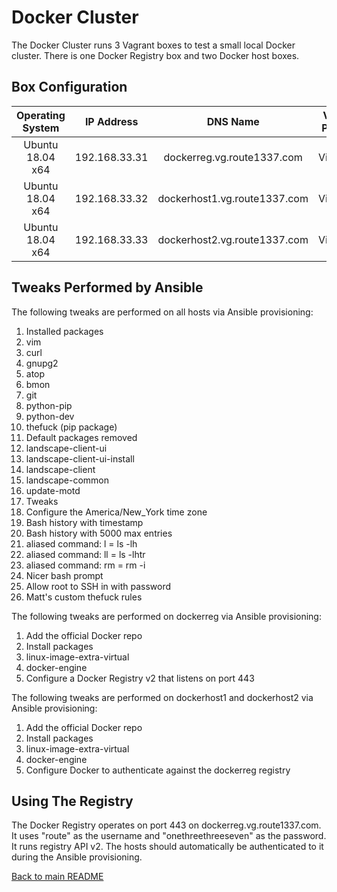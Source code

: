 Docker Cluster
====================
The Docker Cluster runs 3 Vagrant boxes to test a small local Docker cluster. There is one Docker Registry box and two Docker host boxes.  

Box Configuration
------------
| Operating System | IP Address    | DNS Name                            | Vagrant Provider | RAM | CPUs |
|:----------------:|:-------------:|:-----------------------------------:|:----------------:|:---:|:----:|
| Ubuntu 18.04 x64 | 192.168.33.31 | dockerreg.vg.route1337.com          | Virtualbox       | 1GB | 1    |
| Ubuntu 18.04 x64 | 192.168.33.32 | dockerhost1.vg.route1337.com        | Virtualbox       | 3GB | 2    |
| Ubuntu 18.04 x64 | 192.168.33.33 | dockerhost2.vg.route1337.com        | Virtualbox       | 3GB | 2    |

Tweaks Performed by Ansible
------------
The following tweaks are performed on all hosts via Ansible provisioning:

1. Installed packages
  1. vim
  2. curl
  3. gnupg2
  4. atop
  5. bmon
  6. git
  7. python-pip
  8. python-dev
  9. thefuck (pip package)
2. Default packages removed
  1. landscape-client-ui
  2. landscape-client-ui-install
  3. landscape-client
  4. landscape-common
  5. update-motd
3. Tweaks
  1. Configure the America/New_York time zone
  2. Bash history with timestamp
  3. Bash history with 5000 max entries
  4. aliased command: l = ls -lh
  5. aliased command: ll = ls -lhtr
  6. aliased command: rm = rm -i
  7. Nicer bash prompt
  8. Allow root to SSH in with password
  9. Matt's custom thefuck rules

The following tweaks are performed on dockerreg via Ansible provisioning:

1. Add the official Docker repo
2. Install packages
  1. linux-image-extra-virtual
  1. docker-engine
3. Configure a Docker Registry v2 that listens on port 443

The following tweaks are performed on dockerhost1 and dockerhost2 via Ansible provisioning:

1. Add the official Docker repo
2. Install packages
  1. linux-image-extra-virtual
  2. docker-engine
3. Configure Docker to authenticate against the dockerreg registry

Using The Registry
------------
The Docker Registry operates on port 443 on dockerreg.vg.route1337.com. It uses "route" as the username and "onethreethreeseven" as the password. It runs registry API v2. The hosts should automatically be authenticated to it during the Ansible provisioning.

[Back to main README](../README.md)
